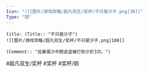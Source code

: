 ```yaml
---
Icon: "![[图片/游戏攻略/超凡双生/奖杯/不只是沙子.png|30]]"
Type: "铜"
---
```

```ad-common-bronze-trophy
title: (Title:: "不只是沙子")
![[图片/游戏攻略/超凡双生/奖杯/不只是沙子.png|100]]

(Comment:: "從暴風沙中脫逃並被打到少於3次。")
```

#超凡双生/奖杯 #奖杯 #奖杯/铜

